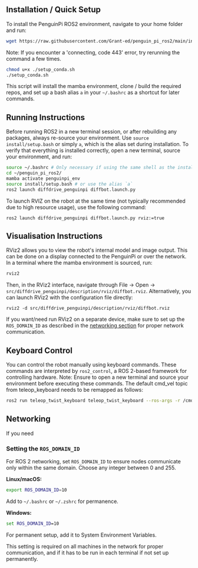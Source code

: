 ## Installation / Quick Setup
To install the PenguinPi ROS2 environment, navigate to your home folder and run:
```sh
wget https://raw.githubusercontent.com/Grant-ed/penguin_pi_ros2/main/installation/setup_conda.sh
```
Note: If you encounter a 'connecting, code 443' error, try rerunning the command a few times.
```sh
chmod u+x ./setup_conda.sh
./setup_conda.sh
```
This script will install the mamba environment, clone / build the required repos, and set up a bash alias `a` in your `~/.bashrc` as a shortcut for later commands.

## Running Instructions
Before running ROS2 in a new terminal session, or after rebuilding any packages, always re-source your environment. Use `source install/setup.bash` or simply `a`, which is the alias set during installation. To verify that everything is installed correctly, open a new terminal, source your environment, and run:
```sh
source ~/.bashrc # Only necessary if using the same shell as the installation script
cd ~/penguin_pi_ros2/
mamba activate penguinpi_env
source install/setup.bash # or use the alias `a`
ros2 launch diffdrive_penguinpi diffbot.launch.py
```
To launch RVIZ on the robot at the same time (not typically recommended due to high resource usage), use the following command:
```
ros2 launch diffdrive_penguinpi diffbot.launch.py rviz:=true
```

## Visualisation Instructions
RViz2 allows you to view the robot's internal model and image output. This can be done on a display connected to the PenguinPi or over the network. In a terminal where the mamba environment is sourced, run:
```sh
rviz2
```
Then, in the RViz2 interface, navigate through File -> Open -> `src/diffdrive_penguinpi/description/rviz/diffbot.rviz`. Alternatively, you can launch RViz2 with the configuration file directly:
```
rviz2 -d src/diffdrive_penguinpi/description/rviz/diffbot.rviz
```
If you want/need run RViz2 on a separate device, make sure to set up the `ROS_DOMAIN_ID` as described in the [networking section](#networking) for proper network communication.

## Keyboard Control
You can control the robot manually using keyboard commands. These commands are interpreted by `ros2_control`, a ROS 2-based framework for controlling hardware. Note: Ensure to open a new terminal and source your environment before executing these commands. The default cmd_vel topic from teleop_keyboard needs to be remapped as follows:
```sh
ros2 run teleop_twist_keyboard teleop_twist_keyboard --ros-args -r /cmd_vel:=/diffbot_base_controller/cmd_vel_unstamped
```

<a id="networking"></a>
## Networking
If you need

### Setting the `ROS_DOMAIN_ID`
For ROS 2 networking, set `ROS_DOMAIN_ID` to ensure nodes communicate only within the same domain. Choose any integer between 0 and 255.

**Linux/macOS:**
```sh
export ROS_DOMAIN_ID=10
```
Add to `~/.bashrc` or `~/.zshrc` for permanence.

**Windows:**
```cmd
set ROS_DOMAIN_ID=10
```
For permanent setup, add it to System Environment Variables.

This setting is required on all machines in the network for proper communication, and if it has to be run in each terminal if not set up permanently.
